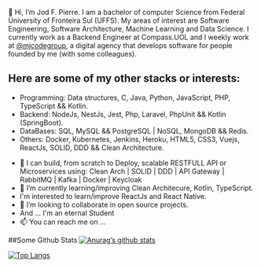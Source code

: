  👋 Hi, I’m Jod F. Pierre. 
I am a bachelor of computer Science from Federal University of Fronteira Sul (UFFS).
My areas of interest are Software Engineering, Software Architecture, Machine Learning and Data Science.
I currently work as a Backend Engineer at Compass.UOL and I weekly work at [@mjcodegroup](https://github.com/mjcodegroup), a digital agency that develops software for people founded by me (with some colleagues). 



## Here are some of my other stacks or interests:

* Programming: Data structures, C, Java, Python, JavaScript, PHP, TypeScript && Kotlin.
* Backend: NodeJs, NestJs, Jest, Php, Laravel, PhpUnit && Kotlin (SpringBoot).
* DataBases: SQL, MySQL && PostgreSQL | NoSQL, MongoDB && Redis.
* Others: Docker, Kubernetes, Jenkins, Heroku, HTML5, CSS3, Vuejs, ReactJs, SOLID, DDD && Clean Architecture.

- 👀 I can build, from scratch to Deploy, scalable RESTFULL API or Microservices using: Clean Arch | SOLID | DDD | API Gateway | RabbitMQ | Kafka | Docker | Keycloak
- 🌱 I’m currently learning/improving Clean Architecure, Kotlin, TypeScript.
-  I'm interested to learn/improve ReactJs and React Native.
- 💞️ I’m looking to collaborate in open source projects.
- And ... I'm an eternal Student
- 📫 You can reach me on ...



##Some Github Stats
[![Anurag’s github stats](https://github-readme-stats.vercel.app/api?username=jodfedlet)](https://github.com/jodfedlet)

[![Top Langs](https://github-readme-stats.vercel.app/api/top-langs/?username=jodfedlet&layout=compact)](https://github.com/jodfedlet)

<!---
jodfedlet/jodfedlet is a ✨ special ✨ repository because its `README.md` (this file) appears on your GitHub profile.
You can click the Preview link to take a look at your changes.
--->
